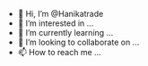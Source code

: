 - 👋 Hi, I’m @Hanikatrade
- 👀 I’m interested in ...
- 🌱 I’m currently learning ...
- 💞️ I’m looking to collaborate on ...
- 📫 How to reach me ...

<!---
Hanikatrade/Hanikatrade is a ✨ special ✨ repository because its `README.md` (this file) appears on your GitHub profile.
You can click the Preview link to take a look at your changes.
--->
